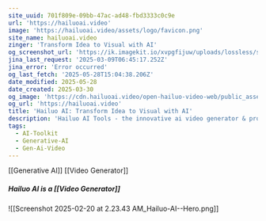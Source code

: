 ```yaml
---
site_uuid: 701f809e-09bb-47ac-ad48-fbd3333c0c9e
url: 'https://hailuoai.video'
image: 'https://hailuoai.video/assets/logo/favicon.png'
site_name: hailuoai.video
zinger: 'Transform Idea to Visual with AI'
og_screenshot_url: 'https://ik.imagekit.io/xvpgfijuw/uploads/lossless/screenshots/20250528_Hailuo_AI_og_screenshot.jpeg'
jina_last_request: '2025-03-09T06:45:17.252Z'
jina_error: 'Error occurred'
og_last_fetch: '2025-05-28T15:04:38.206Z'
date_modified: 2025-05-28
date_created: 2025-03-30
og_image: 'https://cdn.hailuoai.video/open-hailuo-video-web/public_assets/favicon.png'
og_url: 'https://hailuoai.video'
title: 'Hailuo AI: Transform Idea to Visual with AI'
description: 'Hailuo AI Tools - the innovative ai video generator & prompt that transform your ideas into stunning ai videos. Create captivating visuals in no time with cutting-edge AI-powered tech and a piece of words. Unleash your creativity with Hailuo AI now.'
tags:
  - AI-Toolkit
  - Generative-AI
  - Gen-Ai-Video
---
```


[[Generative AI]]
[[Video Generator]]

##### Hailuo AI is a [[Video Generator]]
![[Screenshot 2025-02-20 at 2.23.43 AM_Hailuo-AI--Hero.png]]